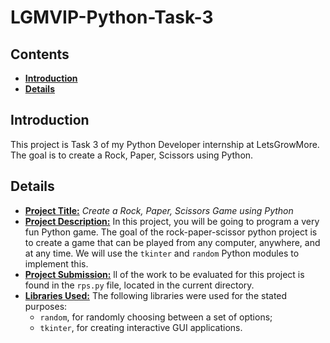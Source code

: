 <h1><b>LGMVIP-Python-Task-3</b></h1>

<h2><b>Contents</b></h2>

- [**Introduction**](#introduction)
- [**Details**](#details)

## **Introduction**
This project is Task 3 of my Python Developer internship at LetsGrowMore. The goal is to create a Rock, Paper, Scissors using Python.

## **Details**
* **<u>Project Title:</u>** *Create a Rock, Paper, Scissors Game using Python*
* **<u>Project Description:</u>** In this project, you will be going to program a very fun Python game. The goal of the rock-paper-scissor python project is to create a game that can be played from any computer, anywhere, and at any time. We will use the `tkinter` and `random` Python modules to implement this.
* **<u>Project Submission:</u>** ll of the work to be evaluated for this project is found in the `rps.py` file, located in the current directory.
* **<u>Libraries Used:</u>** The following libraries were used for the stated purposes:
  - `random`, for randomly choosing between a set of options;
  - `tkinter`, for creating interactive GUI applications.
